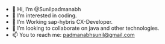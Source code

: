 - 👋 Hi, I’m @Sunilpadmanabh
- 👀 I’m interested in coding.
- 🌱 I’m Working sap-hybris CX-Developer. 
- 💞️ I’m looking to collaborate on java and other technologies.
- 📫 You to reach me: padmanabhsunil@gmail.com

<!---
Sunilpadmanabh/Sunilpadmanabh is a ✨ special ✨ repository because its `README.md` (this file) appears on your GitHub profile.
You can click the Preview link to take a look at your changes.
--->
